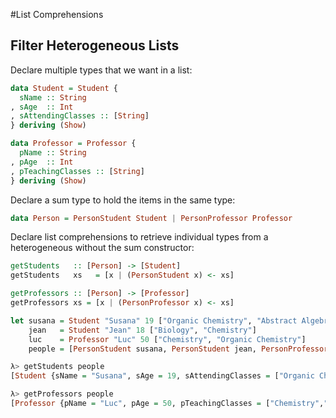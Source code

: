 #List Comprehensions

## Filter Heterogeneous Lists

Declare multiple types that we want in a list:

```Haskell
data Student = Student {
  sName :: String
, sAge  :: Int
, sAttendingClasses :: [String]
} deriving (Show)

data Professor = Professor {
  pName :: String
, pAge  :: Int
, pTeachingClasses :: [String]
} deriving (Show)
```

Declare a sum type to hold the items in the same type:

```Haskell
data Person = PersonStudent Student | PersonProfessor Professor
```

Declare list comprehensions to retrieve individual types from a heterogeneous  without the sum constructor:

```Haskell
getStudents   :: [Person] -> [Student]
getStudents   xs   = [x | (PersonStudent x) <- xs]

getProfessors :: [Person] -> [Professor]
getProfessors xs = [x | (PersonProfessor x) <- xs]

let susana = Student "Susana" 19 ["Organic Chemistry", "Abstract Algebra"]
    jean   = Student "Jean" 18 ["Biology", "Chemistry"]
    luc    = Professor "Luc" 50 ["Chemistry", "Organic Chemistry"]
    people = [PersonStudent susana, PersonStudent jean, PersonProfessor luc]

λ> getStudents people
[Student {sName = "Susana", sAge = 19, sAttendingClasses = ["Organic Chemistry","Abstract Algebra"]},Student {sName = "Jean", sAge = 18, sAttendingClasses = ["Biology","Chemistry"]}]

λ> getProfessors people
[Professor {pName = "Luc", pAge = 50, pTeachingClasses = ["Chemistry","Organic Chemistry"]}]
```